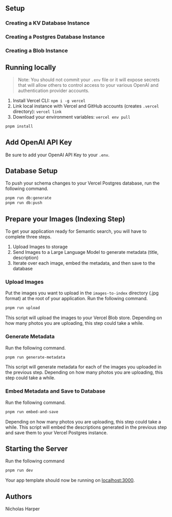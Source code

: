 ## Setup
### Creating a KV Database Instance

### Creating a Postgres Database Instance

### Creating a Blob Instance

## Running locally

> Note: You should not commit your `.env` file or it will expose secrets that will allow others to control access to your various OpenAI and authentication provider accounts.

1. Install Vercel CLI: `npm i -g vercel`
2. Link local instance with Vercel and GitHub accounts (creates `.vercel` directory): `vercel link`
3. Download your environment variables: `vercel env pull`

```bash
pnpm install
```

## Add OpenAI API Key
Be sure to add your OpenAI API Key to your `.env`.

## Database Setup
To push your schema changes to your Vercel Postgres database, run the following command.
```bash
pnpm run db:generate
pnpm run db:push
```

## Prepare your Images (Indexing Step)
To get your application ready for Semantic search, you will have to complete three steps.
1. Upload Images to storage
2. Send Images to a Large Language Model to generate metadata (title, description)
3. Iterate over each image, embed the metadata, and then save to the database

### Upload Images
Put the images you want to upload in the `images-to-index` directory (.jpg format) at the root of your application. Run the following command.
```bash
pnpm run upload
```
This script will upload the images to your Vercel Blob store.
Depending on how many photos you are uploading, this step could take a while.

### Generate Metadata
Run the following command.
```bash
pnpm run generate-metadata
```
This script will generate metadata for each of the images you uploaded in the previous step.
Depending on how many photos you are uploading, this step could take a while.

### Embed Metadata and Save to Database
Run the following command.
```bash
pnpm run embed-and-save
```
Depending on how many photos you are uploading, this step could take a while. This script will embed the descriptions generated in the previous step and save them to your Vercel Postgres instance.

## Starting the Server
Run the following command
```bash
pnpm run dev
```
Your app template should now be running on [localhost:3000](http://localhost:3000/).

## Authors
Nicholas Harper
